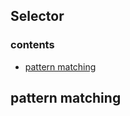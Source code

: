 ## Selector
### contents
- [pattern matching](#chapter1)

## <div id='chapter1'>pattern matching</div>